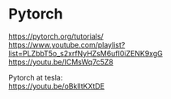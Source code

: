 # Pytorch
https://pytorch.org/tutorials/  
https://www.youtube.com/playlist?list=PLZbbT5o_s2xrfNyHZsM6ufI0iZENK9xgG  
https://youtu.be/ICMsWq7c5Z8

Pytorch at tesla:  
https://youtu.be/oBklltKXtDE

